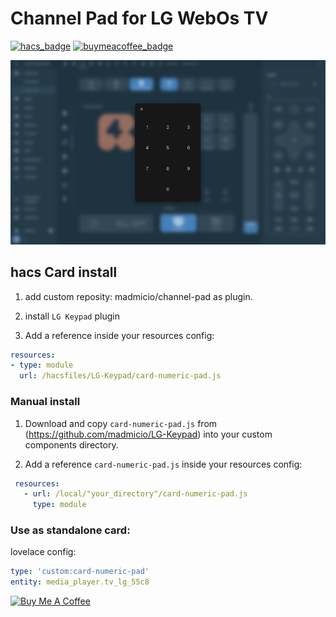 # Channel Pad for LG WebOs TV

[![hacs_badge](https://img.shields.io/badge/HACS-Default-orange.svg)](https://github.com/custom-components/hacs)
[![buymeacoffee_badge](https://img.shields.io/badge/Donate-buymeacoffe-ff813f?style=flat)](https://www.buymeacoffee.com/madmicio)

![all](example/pad.png)

## hacs Card install
1. add custom reposity: madmicio/channel-pad as plugin.

2. install `LG Keypad` plugin

3. Add a reference  inside your resources config:

  ```yaml
resources:
- type: module
    url: /hacsfiles/LG-Keypad/card-numeric-pad.js
```


### Manual install

1. Download and copy `card-numeric-pad.js` from (https://github.com/madmicio/LG-Keypad) into your custom components  directory.

2. Add a reference `card-numeric-pad.js` inside your resources config:

 ```yaml
  resources:
    - url: /local/"your_directory"/card-numeric-pad.js
      type: module
```

### Use as standalone card:
lovelace config:

 ```yaml
type: 'custom:card-numeric-pad'
entity: media_player.tv_lg_55c8
```


<a href="https://www.buymeacoffee.com/madmicio" target="_blank"><img src="https://cdn.buymeacoffee.com/buttons/default-orange.png" alt="Buy Me A Coffee" style="height: 51px !important;width: 217px !important;" ></a>

